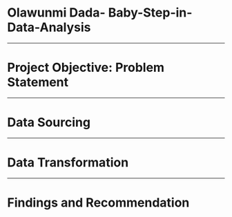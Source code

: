 # Olawunmi Dada- Baby-Step-in-Data-Analysis

----
# Project Objective: Problem Statement



-----
# Data Sourcing 



------
# Data Transformation



------
# Findings and Recommendation
